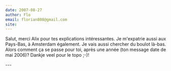 ```yaml
---
date: 2007-08-27
author: Flo
email: florian808@gmail.com
site: 
---
```


<p>Salut, merci Alix pour tes explications intéressantes. Je m'expatrie aussi aux Pays-Bas, à Amsterdam également. Je vais aussi chercher du boulot là-bas. Alors comment ça se passe pour toi, après une année (ton message date de mai 2006)? Dankje veel pour le topo ;-)!</p>
---